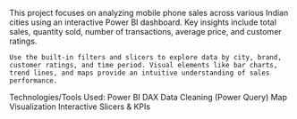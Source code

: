   This project focuses on analyzing mobile phone sales across various Indian cities using an interactive Power BI dashboard. Key insights include total sales, quantity sold, number of transactions, average price, and customer ratings.

    Use the built-in filters and slicers to explore data by city, brand, customer ratings, and time period. Visual elements like bar charts, trend lines, and maps provide an intuitive understanding of sales performance.

Technologies/Tools Used:
Power BI
DAX
Data Cleaning (Power Query)
Map Visualization
Interactive Slicers & KPIs
